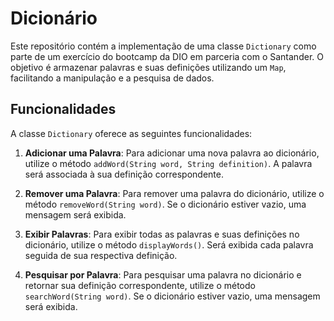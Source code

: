 # Dicionário

Este repositório contém a implementação de uma classe `Dictionary` como parte de um exercício do bootcamp da DIO em parceria com o Santander. O objetivo é armazenar palavras e suas definições utilizando um `Map`, facilitando a manipulação e a pesquisa de dados.

## Funcionalidades

A classe `Dictionary` oferece as seguintes funcionalidades:

1. **Adicionar uma Palavra**: Para adicionar uma nova palavra ao dicionário, utilize o método `addWord(String word, String definition)`. A palavra será associada à sua definição correspondente.

2. **Remover uma Palavra**: Para remover uma palavra do dicionário, utilize o método `removeWord(String word)`. Se o dicionário estiver vazio, uma mensagem será exibida.

3. **Exibir Palavras**: Para exibir todas as palavras e suas definições no dicionário, utilize o método `displayWords()`. Será exibida cada palavra seguida de sua respectiva definição.

4. **Pesquisar por Palavra**: Para pesquisar uma palavra no dicionário e retornar sua definição correspondente, utilize o método `searchWord(String word)`. Se o dicionário estiver vazio, uma mensagem será exibida.
